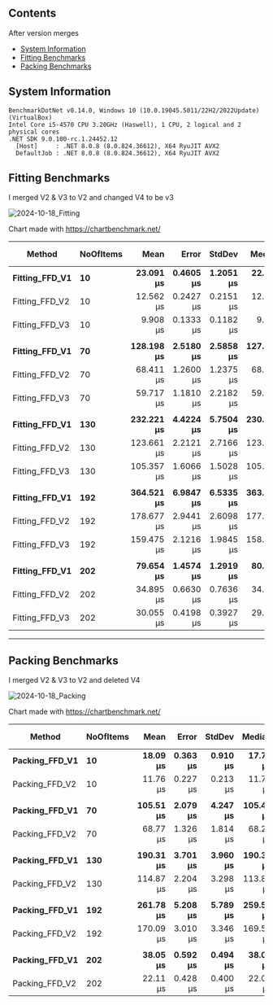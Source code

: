 ## Contents

After version merges

- [System Information](#system-information)
- [Fitting Benchmarks](#fitting-benchmarks)
- [Packing Benchmarks](#packing-benchmarks)

## System Information

```
BenchmarkDotNet v0.14.0, Windows 10 (10.0.19045.5011/22H2/2022Update) (VirtualBox)
Intel Core i5-4570 CPU 3.20GHz (Haswell), 1 CPU, 2 logical and 2 physical cores
.NET SDK 9.0.100-rc.1.24452.12
  [Host]     : .NET 8.0.8 (8.0.824.36612), X64 RyuJIT AVX2
  DefaultJob : .NET 8.0.8 (8.0.824.36612), X64 RyuJIT AVX2
```

## Fitting Benchmarks

I merged V2 & V3 to V2 and changed V4 to be v3

![2024-10-18_Fitting](https://github.com/user-attachments/assets/bbe6ef50-805e-4352-acd2-d16bc6394747)

Chart made with https://chartbenchmark.net/

| Method             | NoOfItems |           Mean |         Error |        StdDev |         Median |    Ratio |  RatioSD |        Gen0 |    Allocated | Alloc Ratio |
|--------------------|-----------|---------------:|--------------:|--------------:|---------------:|---------:|---------:|------------:|-------------:|------------:|
| **Fitting_FFD_V1** | **10**    |  **23.091 μs** | **0.4605 μs** | **1.2051 μs** |  **22.663 μs** | **1.00** | **0.07** |  **1.9531** |  **5.99 KB** |    **1.00** |
| Fitting_FFD_V2     | 10        |      12.562 μs |     0.2427 μs |     0.2151 μs |      12.557 μs |     0.55 |     0.03 |      1.0529 |      3.26 KB |        0.54 |
| Fitting_FFD_V3     | 10        |       9.908 μs |     0.1333 μs |     0.1182 μs |       9.886 μs |     0.43 |     0.02 |      0.7477 |       2.3 KB |        0.38 |
|                    |           |                |               |               |                |          |          |             |              |             |
| **Fitting_FFD_V1** | **70**    | **128.198 μs** | **2.5180 μs** | **2.5858 μs** | **127.988 μs** | **1.00** | **0.03** | **10.0098** | **30.91 KB** |    **1.00** |
| Fitting_FFD_V2     | 70        |      68.411 μs |     1.2600 μs |     1.2375 μs |      68.635 μs |     0.53 |     0.01 |      4.5166 |     14.02 KB |        0.45 |
| Fitting_FFD_V3     | 70        |      59.717 μs |     1.1810 μs |     2.2182 μs |      59.333 μs |     0.47 |     0.02 |      3.1738 |      9.77 KB |        0.32 |
|                    |           |                |               |               |                |          |          |             |              |             |
| **Fitting_FFD_V1** | **130**   | **232.221 μs** | **4.4224 μs** | **5.7504 μs** | **230.766 μs** | **1.00** | **0.03** | **17.8223** | **54.98 KB** |    **1.00** |
| Fitting_FFD_V2     | 130       |     123.661 μs |     2.2121 μs |     2.7166 μs |     123.454 μs |     0.53 |     0.02 |      7.5684 |     23.92 KB |        0.44 |
| Fitting_FFD_V3     | 130       |     105.357 μs |     1.6066 μs |     1.5028 μs |     105.367 μs |     0.45 |     0.01 |      5.2490 |     16.39 KB |        0.30 |
|                    |           |                |               |               |                |          |          |             |              |             |
| **Fitting_FFD_V1** | **192**   | **364.521 μs** | **6.9847 μs** | **6.5335 μs** | **363.258 μs** | **1.00** | **0.02** | **24.9023** | **77.19 KB** |    **1.00** |
| Fitting_FFD_V2     | 192       |     178.677 μs |     2.9441 μs |     2.6098 μs |     177.678 μs |     0.49 |     0.01 |     10.7422 |     33.65 KB |        0.44 |
| Fitting_FFD_V3     | 192       |     159.475 μs |     2.1216 μs |     1.9845 μs |     158.870 μs |     0.44 |     0.01 |      7.3242 |     22.73 KB |        0.29 |
|                    |           |                |               |               |                |          |          |             |              |             |
| **Fitting_FFD_V1** | **202**   |  **79.654 μs** | **1.4574 μs** | **1.2919 μs** |  **80.027 μs** | **1.00** | **0.02** |  **4.6387** |  **14.3 KB** |    **1.00** |
| Fitting_FFD_V2     | 202       |      34.895 μs |     0.6630 μs |     0.7636 μs |      34.790 μs |     0.44 |     0.01 |      4.2114 |     13.01 KB |        0.91 |
| Fitting_FFD_V3     | 202       |      30.055 μs |     0.4198 μs |     0.3927 μs |      29.987 μs |     0.38 |     0.01 |      4.2114 |     12.95 KB |        0.91 |

---

## Packing Benchmarks

I merged V2 & V3 to V2 and deleted V4

![2024-10-18_Packing](https://github.com/user-attachments/assets/04825acb-c09c-4796-acca-37a97dc95761)

Chart made with https://chartbenchmark.net/

| Method             | NoOfItems |          Mean |        Error |       StdDev |        Median |    Ratio |  RatioSD |        Gen0 |    Allocated | Alloc Ratio |
|--------------------|-----------|--------------:|-------------:|-------------:|--------------:|---------:|---------:|------------:|-------------:|------------:|
| **Packing_FFD_V1** | **10**    |  **18.09 μs** | **0.363 μs** | **0.910 μs** |  **17.78 μs** | **1.00** | **0.07** |  **2.0142** |  **6.25 KB** |    **1.00** |
| Packing_FFD_V2     | 10        |      11.76 μs |     0.227 μs |     0.213 μs |      11.72 μs |     0.65 |     0.03 |      1.4648 |      4.49 KB |        0.72 |
|                    |           |               |              |              |               |          |          |             |              |             |
| **Packing_FFD_V1** | **70**    | **105.51 μs** | **2.079 μs** | **4.247 μs** | **105.43 μs** | **1.00** | **0.06** |  **9.7656** | **30.09 KB** |    **1.00** |
| Packing_FFD_V2     | 70        |      68.77 μs |     1.326 μs |     1.814 μs |      68.21 μs |     0.65 |     0.03 |      7.5684 |     23.32 KB |        0.78 |
|                    |           |               |              |              |               |          |          |             |              |             |
| **Packing_FFD_V1** | **130**   | **190.31 μs** | **3.701 μs** | **3.960 μs** | **190.36 μs** | **1.00** | **0.03** | **17.0898** |  **52.6 KB** |    **1.00** |
| Packing_FFD_V2     | 130       |     114.87 μs |     2.204 μs |     3.298 μs |     113.83 μs |     0.60 |     0.02 |     13.3057 |     40.94 KB |        0.78 |
|                    |           |               |              |              |               |          |          |             |              |             |
| **Packing_FFD_V1** | **192**   | **261.78 μs** | **5.208 μs** | **5.789 μs** | **259.55 μs** | **1.00** | **0.03** | **23.4375** | **72.77 KB** |    **1.00** |
| Packing_FFD_V2     | 192       |     170.09 μs |     3.010 μs |     3.346 μs |     169.57 μs |     0.65 |     0.02 |     18.3105 |     56.12 KB |        0.77 |
|                    |           |               |              |              |               |          |          |             |              |             |
| **Packing_FFD_V1** | **202**   |  **38.05 μs** | **0.592 μs** | **0.494 μs** |  **38.01 μs** | **1.00** | **0.02** |  **5.2490** | **16.12 KB** |    **1.00** |
| Packing_FFD_V2     | 202       |      22.11 μs |     0.428 μs |     0.400 μs |      22.02 μs |     0.58 |     0.01 |      4.6997 |     14.48 KB |        0.90 |
